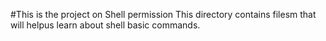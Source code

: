 #This is the project on Shell permission
This directory contains filesm that will helpus learn about shell basic commands.

